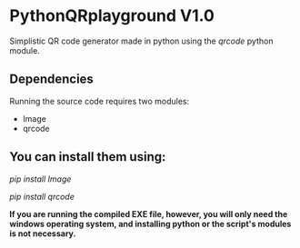 # PythonQRplayground V1.0
Simplistic QR code generator made in python using the *qrcode* python module.

## Dependencies
Running the source code requires two modules:
- Image
- qrcode

## You can install them using:
*pip install Image*

*pip install qrcode*

**If you are running the compiled EXE file, however, you will only need the windows operating system, and installing python or the script's modules is not necessary.**


